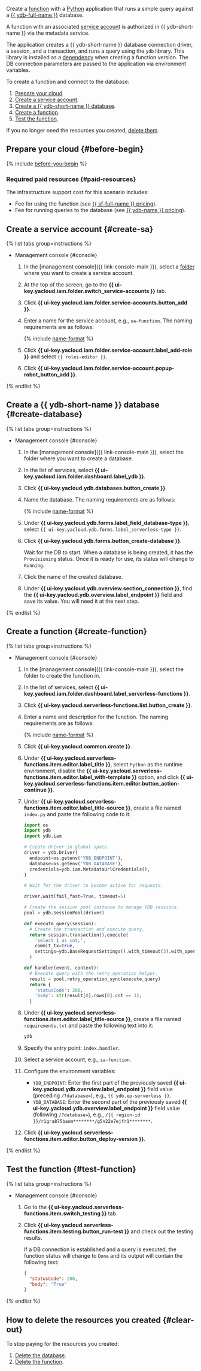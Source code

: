 Create a [function](../../functions/concepts/function.md) with a [Python](https://python.org/) application that runs a simple query against a [{{ ydb-full-name }}](../../ydb/) database.

A function with an associated [service account](../../iam/concepts/users/service-accounts.md) is authorized in {{ ydb-short-name }} via the metadata service.

The application creates a {{ ydb-short-name }} database connection driver, a session, and a transaction, and runs a query using the `ydb` library. This library is installed as a [dependency](../../functions/lang/python/dependencies.md) when creating a function version. The DB connection parameters are passed to the application via environment variables.

To create a function and connect to the database:
1. [Prepare your cloud](#before-begin).
1. [Create a service account](#create-sa).
1. [Create a {{ ydb-short-name }} database](#create-database).
1. [Create a function](#create-function).
1. [Test the function](#test-function).

If you no longer need the resources you created, [delete them](#clear-out).

## Prepare your cloud {#before-begin}

{% include [before-you-begin](../_tutorials_includes/before-you-begin.md) %}


### Required paid resources {#paid-resources}

The infrastructure support cost for this scenario includes:
* Fee for using the function (see [{{ sf-full-name }} pricing](../../functions/pricing.md)).
* Fee for running queries to the database (see [{{ ydb-name }} pricing](../../ydb/pricing/serverless.md)).


## Create a service account {#create-sa}

{% list tabs group=instructions %}

- Management console {#console}

   1. In the [management console]({{ link-console-main }}), select a [folder](../../resource-manager/concepts/resources-hierarchy.md#folder) where you want to create a service account.
   1. At the top of the screen, go to the **{{ ui-key.yacloud.iam.folder.switch_service-accounts }}** tab.
   1. Click **{{ ui-key.yacloud.iam.folder.service-accounts.button_add }}**.
   1. Enter a name for the service account, e.g., `sa-function`. The naming requirements are as follows:

      {% include [name-format](../../_includes/name-format.md) %}

   1. Click **{{ ui-key.yacloud.iam.folder.service-account.label_add-role }}** and select `{{ roles-editor }}`.
   1. Click **{{ ui-key.yacloud.iam.folder.service-account.popup-robot_button_add }}**.

{% endlist %}

## Create a {{ ydb-short-name }} database {#create-database}

{% list tabs group=instructions %}

- Management console {#console}

   1. In the [management console]({{ link-console-main }}), select the folder where you want to create a database.
   1. In the list of services, select **{{ ui-key.yacloud.iam.folder.dashboard.label_ydb }}**.
   1. Click **{{ ui-key.yacloud.ydb.databases.button_create }}**.
   1. Name the database. The naming requirements are as follows:

      {% include [name-format](../../_includes/name-format.md) %}

   1. Under **{{ ui-key.yacloud.ydb.forms.label_field_database-type }}**, select `{{ ui-key.yacloud.ydb.forms.label_serverless-type }}`.
   1. Click **{{ ui-key.yacloud.ydb.forms.button_create-database }}**.

      Wait for the DB to start. When a database is being created, it has the `Provisioning` status. Once it is ready for use, its status will change to `Running`.
   1. Click the name of the created database.
   1. Under **{{ ui-key.yacloud.ydb.overview.section_connection }}**, find the **{{ ui-key.yacloud.ydb.overview.label_endpoint }}** field and save its value. You will need it at the next step.

{% endlist %}

## Create a function {#create-function}

{% list tabs group=instructions %}

- Management console {#console}

   1. In the [management console]({{ link-console-main }}), select the folder to create the function in.
   1. In the list of services, select **{{ ui-key.yacloud.iam.folder.dashboard.label_serverless-functions }}**.
   1. Click **{{ ui-key.yacloud.serverless-functions.list.button_create }}**.
   1. Enter a name and description for the function. The naming requirements are as follows:

      {% include [name-format](../../_includes/name-format.md) %}

   1. Click **{{ ui-key.yacloud.common.create }}**.
   1. Under **{{ ui-key.yacloud.serverless-functions.item.editor.label_title }}**, select `Python` as the runtime environment, disable the **{{ ui-key.yacloud.serverless-functions.item.editor.label_with-template }}** option, and click **{{ ui-key.yacloud.serverless-functions.item.editor.button_action-continue }}**.
   1. Under **{{ ui-key.yacloud.serverless-functions.item.editor.label_title-source }}**, create a file named `index.py` and paste the following code to it:

      ```python
      import os
      import ydb
      import ydb.iam

      # Create driver in global space.
      driver = ydb.Driver(
        endpoint=os.getenv('YDB_ENDPOINT'),
        database=os.getenv('YDB_DATABASE'),
        credentials=ydb.iam.MetadataUrlCredentials(),
      )

      # Wait for the driver to become active for requests.

      driver.wait(fail_fast=True, timeout=5)

      # Create the session pool instance to manage YDB sessions.
      pool = ydb.SessionPool(driver)

      def execute_query(session):
        # Create the transaction and execute query.
        return session.transaction().execute(
          'select 1 as cnt;',
          commit_tx=True,
          settings=ydb.BaseRequestSettings().with_timeout(3).with_operation_timeout(2)
        )

      def handler(event, context):
        # Execute query with the retry_operation helper.
        result = pool.retry_operation_sync(execute_query)
        return {
          'statusCode': 200,
          'body': str(result[0].rows[0].cnt == 1),
        }
      ```

   1. Under **{{ ui-key.yacloud.serverless-functions.item.editor.label_title-source }}**, create a file named `requirements.txt` and paste the following text into it:

      ```txt
      ydb
      ```

   1. Specify the entry point: `index.handler`.
   1. Select a service account, e.g., `sa-function`.
   1. Configure the environment variables:
      * `YDB_ENDPOINT`: Enter the first part of the previously saved **{{ ui-key.yacloud.ydb.overview.label_endpoint }}** field value (preceding `/?database=`), e.g., `{{ ydb.ep-serverless }}`.
      * `YDB_DATABASE`: Enter the second part of the previously saved **{{ ui-key.yacloud.ydb.overview.label_endpoint }}** field value (following `/?database=`), e.g., `/{{ region-id }}/r1gra875baom********/g5n22e7ejfr1********`.
   1. Click **{{ ui-key.yacloud.serverless-functions.item.editor.button_deploy-version }}**.

{% endlist %}

## Test the function {#test-function}

{% list tabs group=instructions %}

- Management console {#console}

   1. Go to the **{{ ui-key.yacloud.serverless-functions.item.switch_testing }}** tab.
   1. Click **{{ ui-key.yacloud.serverless-functions.item.testing.button_run-test }}** and check out the testing results.

      If a DB connection is established and a query is executed, the function status will change to `Done` and its output will contain the following text:

      ```json
      {
        "statusCode": 200,
        "body": "True"
      }
      ```

{% endlist %}

## How to delete the resources you created {#clear-out}

To stop paying for the resources you created:
1. [Delete the database](../../ydb/operations/manage-databases.md#delete-db).
1. [Delete the function](../../functions/operations/function/function-delete.md).
